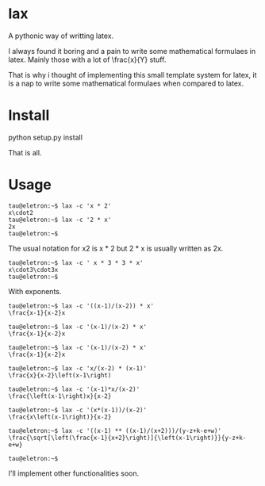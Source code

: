 lax
===

A pythonic way of writting latex.

I always found it boring and a pain to write some mathematical
formulaes in latex. Mainly those with a lot of \frac{x}{Y} stuff.

That is why i thought of implementing this small template system
for latex, it is a nap to write some mathematical formulaes
when compared to latex.

Install
=======

python setup.py install

That is all.

Usage
=====

    tau@eletron:~$ lax -c 'x * 2'    
    x\cdot2
    tau@eletron:~$ lax -c '2 * x'    
    2x
    tau@eletron:~$ 
    
The usual notation for x2 is x * 2 but 2 * x is usually written as 2x.

    tau@eletron:~$ lax -c ' x * 3 * 3 * x'
    x\cdot3\cdot3x
    tau@eletron:~$ 

With exponents.

    tau@eletron:~$ lax -c '((x-1)/(x-2)) * x'    
    \frac{x-1}{x-2}x

    tau@eletron:~$ lax -c '(x-1)/(x-2) * x'
    \frac{x-1}{x-2}x

    tau@eletron:~$ lax -c '(x-1)/(x-2) * x'
    \frac{x-1}{x-2}x

    tau@eletron:~$ lax -c 'x/(x-2) * (x-1)'
    \frac{x}{x-2}\left(x-1\right)

    tau@eletron:~$ lax -c '(x-1)*x/(x-2)'
    \frac{\left(x-1\right)x}{x-2}

    tau@eletron:~$ lax -c '(x*(x-1))/(x-2)'
    \frac{x\left(x-1\right)}{x-2}

    tau@eletron:~$ lax -c '((x-1) ** ((x-1)/(x+2)))/(y-z+k-e+w)'
    \frac{\sqrt[\left(\frac{x-1}{x+2}\right)]{\left(x-1\right)}}{y-z+k-e+w}

    tau@eletron:~$     


I'll implement other functionalities soon.





